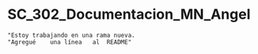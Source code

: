 # SC_302_Documentacion_MN_Angel
    "Estoy trabajando en una rama nueva.
	"Agregué	una	línea	al	README"
